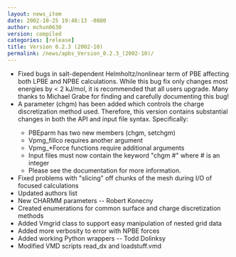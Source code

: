 ```yaml
---
layout: news_item
date: 2002-10-25 19:48:13 -0800
author: mchun0630
version: compiled
categories: [release]
title: Version 0.2.3 (2002-10)
permalink: /news/apbs_Version_0.2.3_(2002-10)/
---
```


<ul>
<li>Fixed bugs in salt-dependent Helmholtz/nonlinear term of PBE affecting both LPBE and NPBE calculations.  While this bug fix only changes most energies by < 2 kJ/mol, it is recommended that all users upgrade.  Many thanks to Michael Grabe for finding and carefully documenting this bug!</li>
<li>A parameter (chgm) has been added which controls the charge discretization method used.  Therefore, this version contains substantial changes in both the API and input file syntax.  Specifically:</li>
    <ul>
    <li>PBEparm has two new members (chgm, setchgm)</li>
    <li>Vpmg_fillco requires another argument</li>
    <li>Vpmg_*Force functions require additional arguments</li>
    <li>Input files must now contain the keyword "chgm #" where # is an integer</li>
    <li>Please see the documentation for more information.</li>
    </ul>
<li>Fixed problems with "slicing" off chunks of the mesh during I/O of focused calculations</li>
<li>Updated authors list</li>
<li>New CHARMM parameters -- Robert Konecny</li>
<li>Created enumerations for common surface and charge discretization methods</li>
<li>Added Vmgrid class to support easy manipulation of nested grid data</li>
<li>Added more verbosity to error with NPBE forces</li>
<li>Added working Python wrappers -- Todd Dolinksy</li>
<li>Modified VMD scripts read_dx and loadstuff.vmd</li>
</ul>
